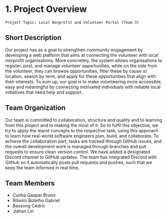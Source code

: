 
# 1. Project Overview 

`Project Topic: Local Nonprofit and Volunteer Portal (Team 3)`

## Short Description

Our project has as a goal to strengthen community engagement by developing a web platform that aims at connecting the volunteer with local nonprofit organisations. More concretely, the system allows organisations to register, post, and manage volunteer opportunities, while on the side from the volunteer, they can browse opportunities, filter these by cause or location, search by term, and apply for these opportunities that align with their interests. To sum up, our goal is to make volunteering more accessible, easy and meaningful by connecting motivated individuals with reliable local initiatives that need help and support.

## Team Organization
Our team is committed to collaboration, structure and quality and to learning from this project and to making the most of it. So to fulfil this objective, we try to apply the learnt concepts to the respective task, using this approach to learn how real-world software engineers plan, build, and collaborate. To achieve the collaboration part, tasks are tracked through GitHub issues, and the overall development work is managed through branches and pull requests to ensure clean version control. We have added a designated Discord channel to GitHub updates. The team has integrated Discord with GitHub so it automatically posts pull requests and pushes, such that we keep the team informed in real time. 
## Team Members 

- Cunha Gaspar Bruno
- Ribeiro Botelho Gabriel 
- Bassong Cédric 
- Jiahao Lin

